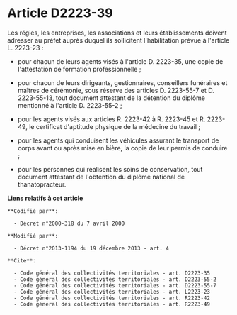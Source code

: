 # Article D2223-39

Les régies, les entreprises, les associations et leurs établissements doivent adresser au préfet auprès duquel ils
sollicitent l'habilitation prévue à l'article L. 2223-23 :

- pour chacun de leurs agents visés à l'article D. 2223-35, une copie de l'attestation de formation professionnelle ;

- pour chacun de leurs dirigeants, gestionnaires, conseillers funéraires et maîtres de cérémonie, sous réserve des articles
D. 2223-55-7 et D. 2223-55-13, tout document attestant de la détention du diplôme mentionné à l'article D. 2223-55-2 ;

- pour les agents visés aux articles R. 2223-42 à R. 2223-45 et R. 2223-49, le certificat d'aptitude physique de la médecine
du travail ;

- pour les agents qui conduisent les véhicules assurant le transport de corps avant ou après mise en bière, la copie de leur
permis de conduire ;

- pour les personnes qui réalisent les soins de conservation, tout document attestant de l'obtention du diplôme national de
thanatopracteur.

**Liens relatifs à cet article**

	**Codifié par**:

	  - Décret n°2000-318 du 7 avril 2000

	**Modifié par**:

	  - Décret n°2013-1194 du 19 décembre 2013 - art. 4

	**Cite**:

	  - Code général des collectivités territoriales - art. D2223-35
	  - Code général des collectivités territoriales - art. D2223-55-2
	  - Code général des collectivités territoriales - art. D2223-55-7
	  - Code général des collectivités territoriales - art. L2223-23
	  - Code général des collectivités territoriales - art. R2223-42
	  - Code général des collectivités territoriales - art. R2223-49
